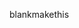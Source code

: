 <html>
  <head>
  </head>
  <body>
   <p onclick="alert("알림테스트")">blankmakethis</p>
  </body>
</html>

